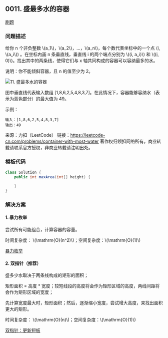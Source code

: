 <script src="https://cdn.bootcss.com/mathjax/2.7.7/MathJax.js?config=TeX-AMS-MML_HTMLorMML"></script>

## 0011. 盛最多水的容器

[刷题](qu0011/solu/Solution.java)

### 问题描述

给你 n 个非负整数 \\(a_1\\)，\\(a_2\\)，...，\\(a_n\\)，每个数代表坐标中的一个点 (i, \\(a_i\\)) 。在坐标内画 n 条垂直线，垂直线 i 的两个端点分别为 \\((i, a_i)\\) 和 \\((i, 0)\\)。找出其中的两条线，使得它们与 x 轴共同构成的容器可以容纳最多的水。

说明：你不能倾斜容器，且 n 的值至少为 2。

 ![11. 盛最多水的容器](https://aliyun-lc-upload.oss-cn-hangzhou.aliyuncs.com/aliyun-lc-upload/uploads/2018/07/25/question_11.jpg)

图中垂直线代表输入数组 [1,8,6,2,5,4,8,3,7]。在此情况下，容器能够容纳水（表示为蓝色部分）的最大值为 49。

 

示例：

```
输入：[1,8,6,2,5,4,8,3,7]
输出：49
```

来源：力扣（LeetCode）
链接：https://leetcode-cn.com/problems/container-with-most-water
著作权归领扣网络所有。商业转载请联系官方授权，非商业转载请注明出处。

### 模板代码

``` java
class Solution {
    public int maxArea(int[] height) {

    }
}
```


### 解决方案

#### 1. 暴力枚举

尝试所有可能组合，计算容器的容量。

时间复杂度： \\(\mathrm{O}(n^2)\\)；空间复杂度：\\(\mathrm{O}(1)\\)

[暴力枚举](qu0011/solu1/Solution.java)

#### 2. 双指针（推荐）

  盛多少水取决于两条线构成的矩形的面积；
  
  矩形面积 = 高度 * 宽度；较短线段的高度将会作为矩形区域的高度，两线间距将会作为矩形区域的宽度；
  
  先计算宽度最大时，矩形面积；然后，逐渐缩小宽度，尝试增大高度，来找出面积更大的矩形。
  
时间复杂度： \\(\mathrm{O}(n)\\)；空间复杂度：\\(\mathrm{O}(1)\\)
  
[双指针：更新短板](qu0011/solu2/Solution.java)

